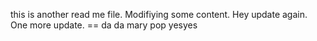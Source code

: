 this is another read me file. Modifiying some content. 
Hey update again. 
One more update. ==
da da 
mary pop
yesyes
